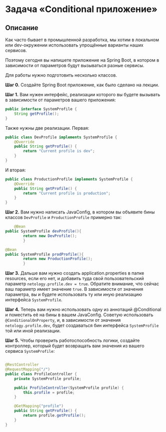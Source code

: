 # Задача «Conditional приложение»

## Описание

Как часто бывает в промышленной разработка, мы хотим в локальном или dev-окружении использовать упрощённые варианты
наших сервисов.

Поэтому сегодня вы напишете приложение на Spring Boot, в котором в зависимости от параметров будут вызываться разные
сервисы.

Для работы нужно подготовить несколько классов.

**Шаг 0.** Создайте Spring Boot приложение, как было сделано на лекции.

**Шаг 1.** Вам нужен интерфейс, реализации которого вы будете вызывать в зависимости от параметров вашего приложения:

```java
public interface SystemProfile {
    String getProfile();
}
``` 

Также нужны две реализации.
Первая:

```java
public class DevProfile implements SystemProfile {
    @Override
    public String getProfile() {
        return "Current profile is dev";
    }
}
``` 

И вторая:

```java
public class ProductionProfile implements SystemProfile {
    @Override
    public String getProfile() {
        return "Current profile is production";
    }
}
``` 

**Шаг 2.** Вам нужно написать JavaConfig, в котором вы объявите бины классов `DevProfile` и `ProductionProfile` примерно
так:

```java
    @Bean
public SystemProfile devProfile(){
        return new DevProfile();
        }

@Bean
public SystemProfile prodProfile(){
        return new ProductionProfile();
        }
```

**Шаг 3.** Дальше вам нужно создать application.properties в папке resources, если его нет, и добавить туда свой
пользовательский параметр `netology.profile.dev = true`. Обратите внимание, что сейчас ваш параметр имеет
значение `true`. В зависимости от значения параметра, вы и будете использовать ту или иную реализацию
интерфейса `SystemProfile`.

**Шаг 4.** Теперь вам нужно использовать одну из аннотаций @Conditional и поместить её на бины в вашем JavaConfig.
Советую использовать `@ConditionalOnProperty`, и, в зависимости от значения `netology.profile.dev`, будет создаваться
бин интерфейса `SystemProfile` той или иной реализации.

**Шаг 5.** Чтобы проверить работоспособность логики, создайте контроллер, который будет возвращать вам значения из
вашего сервиса `SystemProfile`:

```java

@RestController
@RequestMapping("/")
public class ProfileController {
    private SystemProfile profile;

    public ProfileController(SystemProfile profile) {
        this.profile = profile;
    }

    @GetMapping("profile")
    public String getProfile() {
        return profile.getProfile();
    }
}
```